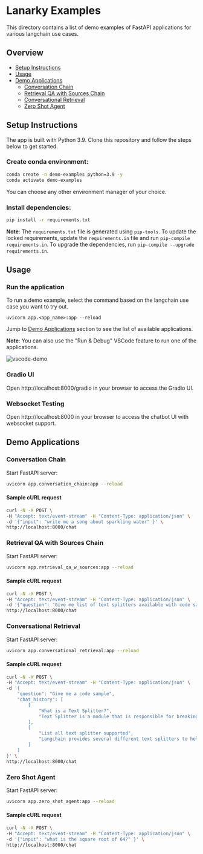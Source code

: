 # Lanarky Examples

This directory contains a list of demo examples of FastAPI applications for various langchain use cases.

## Overview

- [Setup Instructions](#setup-instructions)
- [Usage](#usage)
- [Demo Applications](#demo-applications)
  - [Conversation Chain](#conversation-chain)
  - [Retrieval QA with Sources Chain](#retrieval-qa-with-sources-chain)
  - [Conversational Retrieval](#conversational-retrieval)
  - [Zero Shot Agent](#zero-shot-agent)

## Setup Instructions

The app is built with Python 3.9. Clone this repository and follow the steps below
to get started.

### Create conda environment:

```bash
conda create -n demo-examples python=3.9 -y
conda activate demo-examples
```

You can choose any other environment manager of your choice.

### Install dependencies:

```bash
pip install -r requirements.txt
```

**Note**: The `requirements.txt` file is generated using `pip-tools`. To update the locked
requirements, update the `requirements.in` file and run `pip-compile requirements.in`. To upgrade
the dependencies, run `pip-compile --upgrade requirements.in`.

## Usage

### Run the application

To run a demo example, select the command based on the langchain use case you want to try out.

```
uvicorn app.<app_name>:app --reload
```

Jump to [Demo Applications](#demo-applications) section to see the list of available applications.

**Note**: You can also use the "Run & Debug" VSCode feature to run one of the applications.

![vscode-demo](../assets/vs_code_configs.png)

### Gradio UI

Open http://localhost:8000/gradio in your browser to access the Gradio UI.

### Websocket Testing

Open http://localhost:8000 in your browser to access the chatbot UI with websocket support.

## Demo Applications

### Conversation Chain

Start FastAPI server:

```bash
uvicorn app.conversation_chain:app --reload
```

#### Sample cURL request

```bash
curl -N -X POST \
-H "Accept: text/event-stream" -H "Content-Type: application/json" \
-d '{"input": "write me a song about sparkling water" }' \
http://localhost:8000/chat
```

### Retrieval QA with Sources Chain

Start FastAPI server:

```bash
uvicorn app.retrieval_qa_w_sources:app --reload
```

#### Sample cURL request

```bash
curl -N -X POST \
-H "Accept: text/event-stream" -H "Content-Type: application/json" \
-d '{"question": "Give me list of text splitters available with code samples" }' \
http://localhost:8000/chat
```

### Conversational Retrieval

Start FastAPI server:

```bash
uvicorn app.conversational_retrieval:app --reload
```

#### Sample cURL request

```bash
curl -N -X POST \
-H "Accept: text/event-stream" -H "Content-Type: application/json" \
-d '{
    "question": "Give me a code sample",
    "chat_history": [
        [
            "What is a Text Splitter?",
            "Text Splitter is a module that is responsible for breaking up a document into smaller pieces, or chunks, that can be more easily processed."
        ],
        [
            "List all text splitter supported",
            "Langchain provides several different text splitters to help with processing text data. These include the Character Text Splitter, Hugging Face Length Function, Latex Text Splitter, Markdown Text Splitter, NLTK Text Splitter, Python Code Text Splitter, RecursiveCharacterTextSplitter, Spacy Text Splitter, tiktoken (OpenAI) Length Function, and TiktokenText Splitter."
        ]
    ]
}' \
http://localhost:8000/chat
```

### Zero Shot Agent

Start FastAPI server:

```bash
uvicorn app.zero_shot_agent:app --reload
```

#### Sample cURL request

```bash
curl -N -X POST \
-H "Accept: text/event-stream" -H "Content-Type: application/json" \
-d '{"input": "what is the square root of 64?" }' \
http://localhost:8000/chat
```
